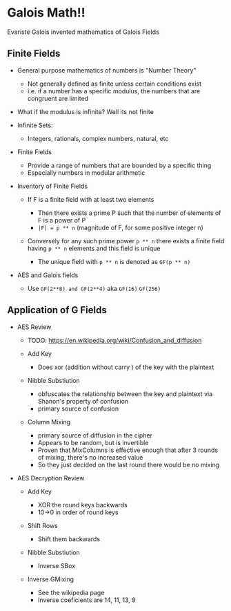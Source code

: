 # Galois Math!!

Evariste Galois invented mathematics of Galois Fields 


## Finite Fields

- General purpose mathematics of numbers is "Number Theory" 
    - Not generally defined as finite unless certain conditions exist
    - i.e. if a number has a specific modulus, the numbers that are congruent are limited


- What if the modulus is infinite? Well its not finite

- Infinite Sets:
    - Integers, rationals, complex numbers, natural, etc

- Finite Fields 
    - Provide a range of numbers that are bounded by a specific thing
    - Especially numbers in modular arithmetic 


- Inventory of Finite Fields
    - If F is a finite field with at least two elements
        - Then there exists a prime P such that the number of elements of F is a power of P
        - `|F| = p ** n` (magnitude of F, for some positive integer n)

    - Conversely for any such prime power `p ** n` there exists a finite field having `p ** n` elements and this field is unique
        - The unique field with `p ** n` is denoted as `GF(p ** n)`


- AES and Galois fields 
    - Use `GF(2**8) and GF(2**4)` aka `GF(16)` `GF(256)`


## Application of G Fields 

- AES Review
    - TODO: https://en.wikipedia.org/wiki/Confusion_and_diffusion 
    - Add Key 
        - Does xor (addition without carry ) of the key with the plaintext

    - Nibble Substiution 
        - obfuscates the relationship between the key and plaintext via Shanon's property of confusion
        - primary source of confusion 

    - Column Mixing
        - primary source of diffusion in the cipher
        - Appears to be random, but is invertible 
        - Proven that MixColumns is effective enough that after 3 rounds of mixing, there's no increased value
        - So they just decided on the last round there would be no mixing 


- AES Decryption Review 
    - Add Key
        - XOR  the round keys backwards 
        - 10->0 in order of round keys

    - Shift Rows
        - Shift them backwards

    - Nibble Substiution 
        - Inverse SBox

    - Inverse GMixing 
        - See the wikipedia page
        - Inverse coeficients are 14, 11, 13, 9